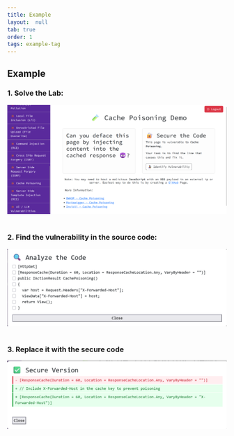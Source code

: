 ```yaml
---
title: Example
layout:  null
tab: true
order: 1
tags: example-tag
---
```


## Example

### 1. Solve the Lab:

![](assets/images/CP.png)
<br>
<br>

### 2. Find the vulnerability in the source code:

![](assets/images/Analyze.png)
<br>
<br>

### 3. Replace it with the secure code
![](assets/images/Secure.png)
